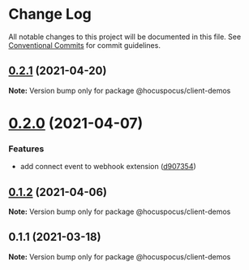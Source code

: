 # Change Log

All notable changes to this project will be documented in this file.
See [Conventional Commits](https://conventionalcommits.org) for commit guidelines.

## [0.2.1](https://github.com/ueberdosis/hocuspocus/compare/@hocuspocus/client-demos@0.2.0...@hocuspocus/client-demos@0.2.1) (2021-04-20)

**Note:** Version bump only for package @hocuspocus/client-demos





# [0.2.0](https://github.com/ueberdosis/hocuspocus/compare/@hocuspocus/client-demos@0.1.2...@hocuspocus/client-demos@0.2.0) (2021-04-07)


### Features

* add connect event to webhook extension ([d907354](https://github.com/ueberdosis/hocuspocus/commit/d907354561ca31130061b6393c240598d67259b1))





## [0.1.2](https://github.com/ueberdosis/hocuspocus/compare/@hocuspocus/client-demos@0.1.1...@hocuspocus/client-demos@0.1.2) (2021-04-06)

**Note:** Version bump only for package @hocuspocus/client-demos





## 0.1.1 (2021-03-18)

**Note:** Version bump only for package @hocuspocus/client-demos
